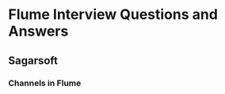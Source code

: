 # Flume Interview Questions and Answers

## Sagarsoft

### Channels in Flume
<!--stackedit_data:
eyJoaXN0b3J5IjpbLTExNDM0MzQ4MzUsMjQ5MjM2NjYyXX0=
-->